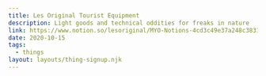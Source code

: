 ```yaml
---
title: Les Original Tourist Equipment
description: Light goods and technical oddities for freaks in nature
link: https://www.notion.so/lesoriginal/MYO-Notions-4cd3c49e37a248c3831b81215cc979fc
date: 2020-10-15
tags:
  - things
layout: layouts/thing-signup.njk
---
```

